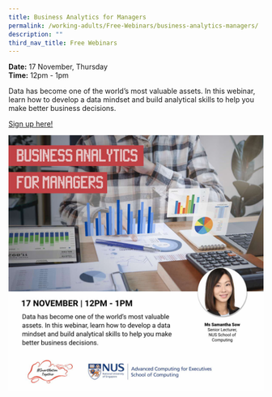 ```yaml
---
title: Business Analytics for Managers
permalink: /working-adults/Free-Webinars/business-analytics-managers/
description: ""
third_nav_title: Free Webinars
---
```

**Date:** 17 November, Thursday
<br> **Time:** 12pm - 1pm

Data has become one of the world’s most valuable assets. In this webinar, learn how to develop a data mindset and build analytical skills to help you make better business decisions.

[Sign up here!](https://go.gov.sg/wa-bizanalytics-nov22)

![Free webinar on business analytics for managers for working adults](/images/Nov%202022/WA_17%20Nov.jpeg)